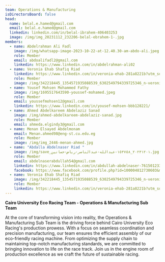 ```yaml
---
team: Operations & Manufacturing
isDirectorsBoard: false
head:
  name: belal.e.hamed@gmail.com
  email: belal.e.hamed@gmail.com
  linkedin: linkedin.com/in/belal-ibrahem-406403253
  image: /img/img_20231112_232206-belal-ebrahem-1-.jpg
members:
  - name: Abdelrahman Ali Fadl
    image: /img/whatsapp-image-2023-10-22-at-12.40.30-am-abdo-ali.jpeg
    role: Member
    email: abdoalifadl2@gmail.com
    linkedin: https://www.linkedin.com/in/abdelrahman-ali02
  - name: Veronia Ehab Shafiq Riad
    linkedin: https://www.linkedin.com/in/veronia-ehab-281a8221b?utm_source=share&utm_campaign=share_via&utm_content=profile&utm_medium=ios_app
    role: Member
    image: /img/342218445_1354571935088539_6302549794339725346_n-veronia-riad.jpg
  - name: Yousef Mohsen Mohammed Fathy
    image: /img/1695517643590-youssef-mohamed.jpeg
    role: Member
    email: youssefmohsen12@gmail.com
    linkedin: https://www.linkedin.com/in/yousef-mohsen-bbb128221/
  - name: Ahmed Abdelkareem Abdelaziz Sanad
    image: /img/ahmed-abdelkareem-abdelaziz-sanad.jpg
    role: Member
    email: ahmeda.elgindy3@gmail.com
  - name: Menan Elsayed Abdelmonam
    email: Menan.ahmed98@eng-st.cu.edu.eg
    role: Member
    image: /img/img_2446-menan-ahmed.jpg
  - name: "Abdalla Abdelnaser Riad "
    image: /img/save_٢٠٢٣١٢٠١_١٥٣٧٥٨-عبدالله-عبدالناصر-رياض-حسانين.jpg
    role: Member
    email: abdelnaserabdullah54@gmail.com
    linkedin: https://www.linkedin.com/in/abdullah-abdelnaser-761501233/
    facebook: https://www.facebook.com/profile.php?id=100004812730603&mibextid=ZbWKwL
  - name: Veronia Ehab Shafiq Riad
    image: /img/342218445_1354571935088539_6302549794339725346_n-veronia-riad.jpg
    role: Member
    linkedin: https://www.linkedin.com/in/veronia-ehab-281a8221b?utm_source=share&utm_campaign=share_via&utm_content=profile&utm_medium=ios_app
---
```

**Cairo University Eco Racing Team - Operations & Manufacturing Sub Team**

At the core of transforming vision into reality, the Operations & Manufacturing Sub Team is the driving force behind Cairo University Eco Racing's production prowess. With a focus on seamless coordination and precision manufacturing, our team ensures the efficient assembly of our eco-friendly racing machine. From optimizing the supply chain to maintaining top-notch manufacturing standards, we are committed to bringing innovation to life on the race track. Join us in the engine room of production excellence as we craft the future of sustainable racing.